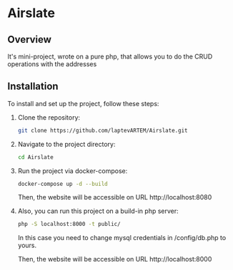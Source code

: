 # Airslate

## Overview

It's mini-project, wrote on a pure php, that allows you to do the CRUD operations with the addresses

## Installation

To install and set up the project, follow these steps:

1. Clone the repository:
    ```bash
    git clone https://github.com/laptevARTEM/Airslate.git
    ```

2. Navigate to the project directory:
    ```bash
    cd Airslate
    ```

3. Run the project via docker-compose:
    ```bash
    docker-compose up -d --build
    ```
   Then, the website will be accessible on URL http://localhost:8080

4. Also, you can run this project on a build-in php server:
    ```bash
    php -S localhost:8000 -t public/
    ```
   In this case you need to change mysql credentials in /config/db.php to yours.

   Then, the website will be accessible on URL http://localhost:8000